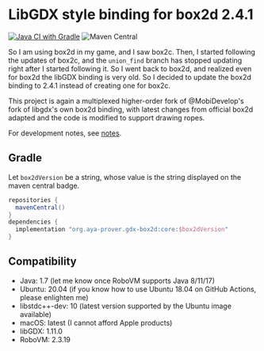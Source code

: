 # LibGDX style binding for box2d 2.4.1

[![Java CI with Gradle](https://github.com/ice1000/gdx-box2d/actions/workflows/gradle.yml/badge.svg)](https://github.com/ice1000/gdx-box2d/actions/workflows/gradle.yml)
![Maven Central](https://img.shields.io/maven-central/v/org.aya-prover.gdx-box2d/core)

So I am using box2d in my game, and I saw box2c.
Then, I started following the updates of box2c,  and the `union_find` branch has stopped updating right after I started following it. So I went back to box2d, and realized even for box2d the libGDX binding is very old.
So I decided to update the box2d binding to 2.4.1 instead of creating one for box2c.

This project is again a multiplexed higher-order fork of @MobiDevelop's fork of libgdx's own box2d binding, with latest changes from official box2d adapted and the code is modified to support drawing ropes.

For development notes, see [notes](/notes/CHANGES.md).

## Gradle

Let `box2dVersion` be a string, whose value is the string displayed on the maven central badge.

```groovy
repositories {
  mavenCentral()
}
dependencies {
  implementation "org.aya-prover.gdx-box2d:core:$box2dVersion"
}
```

## Compatibility

+ Java: 1.7 (let me know once RoboVM supports Java 8/11/17)
+ Ubuntu: 20.04 (if you know how to use Ubuntu 18.04 on GitHub Actions, please enlighten me)
+ libstdc++-dev: 10 (latest version supported by the Ubuntu image available)
+ macOS: latest (I cannot afford Apple products)
+ libGDX: 1.11.0
+ RoboVM: 2.3.19
